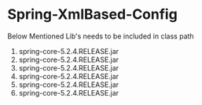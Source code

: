 # Spring-XmlBased-Config
Below Mentioned Lib's needs to be included in class path
  1. spring-core-5.2.4.RELEASE.jar
  2. spring-core-5.2.4.RELEASE.jar
  3. spring-core-5.2.4.RELEASE.jar
  4. spring-core-5.2.4.RELEASE.jar
  5. spring-core-5.2.4.RELEASE.jar
  6. spring-core-5.2.4.RELEASE.jar
